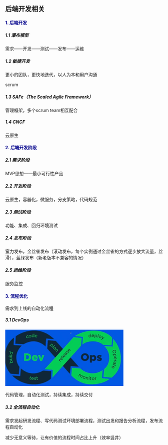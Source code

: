 ## 后端开发相关

#### <font color=darkblue>1. 后端开发</font>

##### 1.1 瀑布模型

需求——开发——测试——发布——运维

##### 1.2 敏捷开发

更小的团队，更快地迭代，以人为本和用户沟通

scrum

##### 1.3 SAFe（The Scaled Agile Framework）

管理框架，多个scrum team相互配合

##### 1.4 CNCF

云原生

#### <font color=darkblue>2. 后端开发阶段</font>

##### 2.1 需求阶段

MVP思想——最小可行性产品

##### 2.2 开发阶段

云原生，容器化，微服务，分支策略，代码规范

##### 2.3 测试阶段

功能、集成、回归环境测试

##### 2.4 发布阶段

蛮力发布，金丝雀发布（滚动发布，每个实例通过金丝雀的方式逐步放大流量，丝滑），蓝绿发布（新老版本不兼容的情况）

##### 2.5 运维阶段

服务监控

#### <font color=darkblue>3. 流程优化</font>

需求到上线的自动化流程

##### 3.1 DevOps

<img src="./pic/backEnd_DevOps.png" style="zoom:60%;" />

代码管理，自动化测试，持续集成，持续交付

##### 3.2 全流程自动化

需求发起研发流程、写代码测试环境部署流程，测试出发和报告分析流程，发布流程自动化

减少无意义等待，让有价值的流程时间占比上升（效率竖井）